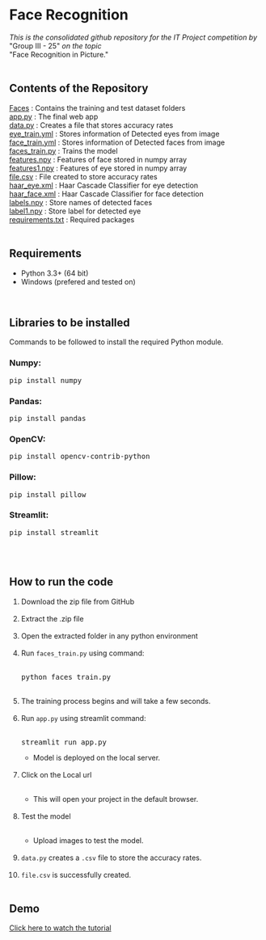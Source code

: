 # Face Recognition
*This is the consolidated github repository for the IT Project competition by* "Group III - 25" *on the topic*<br>"Face Recognition in Picture."<br><br>

## Contents of the Repository
[Faces](https://github.com/sulagna-prog/FaceRecognitionApp/tree/master/Faces) :   Contains the training and test dataset folders<br>
[app.py](https://github.com/sulagna-prog/FaceRecognitionApp/blob/master/app.py) :  The final web app<br>
[data.py](https://github.com/sulagna-prog/FaceRecognitionApp/blob/master/data.py) :  Creates a file that stores accuracy rates<br>
[eye_train.yml](https://github.com/sulagna-prog/FaceRecognitionApp/blob/master/eye_train.yml) :  Stores information of Detected eyes from image<br>
[face_train.yml](https://github.com/sulagna-prog/FaceRecognitionApp/blob/master/face_train.yml) :  Stores information of Detected faces from image<br>
[faces_train.py](https://github.com/sulagna-prog/FaceRecognitionApp/blob/master/faces_train.py) :  Trains the model<br>
[features.npy](https://github.com/sulagna-prog/FaceRecognitionApp/blob/master/features.npy) :  Features of face stored in numpy array<br>
[features1.npy](https://github.com/sulagna-prog/FaceRecognitionApp/blob/master/features1.npy) :  Features of eye stored in numpy array<br>
[file.csv](https://github.com/sulagna-prog/FaceRecognitionApp/blob/master/file.csv) :  File created to store accuracy rates<br>
[haar_eye.xml](https://github.com/sulagna-prog/FaceRecognitionApp/blob/master/haar_eye.xml) :  Haar Cascade Classifier for eye detection<br>
[haar_face.xml](https://github.com/sulagna-prog/FaceRecognitionApp/blob/master/haar_face.xml) :  Haar Cascade Classifier for face detection<br>
[labels.npy](https://github.com/sulagna-prog/FaceRecognitionApp/blob/master/labels.npy) :  Store names of detected faces<br>
[label1.npy](https://github.com/sulagna-prog/FaceRecognitionApp/blob/master/labels1.npy) :  Store label for detected eye<br>
[requirements.txt](https://github.com/sulagna-prog/FaceRecognitionApp/blob/master/requirements.txt) :  Required packages<br><br>

## Requirements
<ul>
  <li>Python 3.3+ (64 bit)</li>
  <li>Windows (prefered and tested on)</li>
</ul>
<br>

## Libraries to be installed
Commands to be followed to install the required Python module.
### Numpy:
<pre>pip install numpy</pre>
### Pandas:
<pre>pip install pandas</pre>
### OpenCV:
<pre>pip install opencv-contrib-python</pre>
### Pillow:
<pre>pip install pillow</pre>
### Streamlit:
<pre>pip install streamlit</pre>

<br><br>
## How to run the code
<ol>
  <li> Download the zip file from GitHub</li><br>
  <li> Extract the .zip file</li><br>
  <li> Open the extracted folder in any python environment</li><br>
  <li> Run <code>faces_train.py</code> using command:</li>
      <br><pre>python faces_train.py</pre><br>
  <li> The training process begins and will take a few seconds.</li><br>
  <li> Run <code>app.py</code> using streamlit command:</li>
      <br><pre>streamlit run app.py</pre>
      <ul>
        <li>Model is deployed on the local server.</li></ul><br>
  <li> Click on the Local url</li><br>
      <ul>
        <li>This will open your project in the default browser.</li>
      </ul><br>
  <li> Test the model</li><br>
      <ul>
        <li>Upload images to test the model.</li>
      </ul><br>
  <li> <code>data.py</code> creates a <code>.csv</code> file to store the accuracy rates.</li><br>
  <li> <code>file.csv</code> is successfully created.</li><br>
</ol>

## Demo
[Click here to watch the tutorial](https://www.youtube.com/watch?v=wQkhJoUCK8g)

<!---## References
[[1] Face Recognition System Face Detection.pdf](http://www.pace.ac.in/documents/ece/FACE%20RECOGNITION%20SYSTEM%20WITH%20FACE%20DETECTION.pdf)<br>
[Real-Time Secure System for Detection and Recognition the Face of Criminals.pdf](https://drive.google.com/drive/u/0/folders/1T0cJKKVl-Nrecp5g9SE6nkXkGd0jMiqL)<br>








